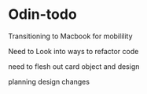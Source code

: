 # Odin-todo


Transitioning to Macbook for mobilility

Need to Look into ways to refactor code

need to flesh out card object and design

planning design changes